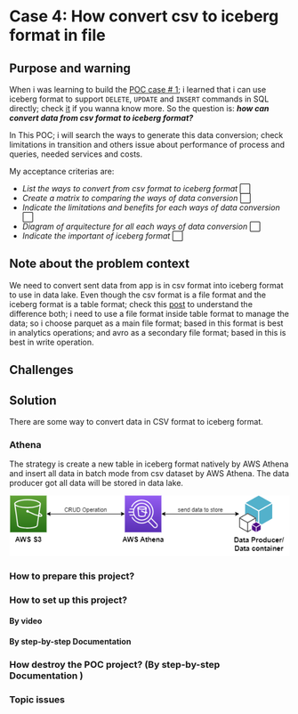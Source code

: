 # Case 4: How convert csv to iceberg format in file 

## Purpose and warning

When i was learning to build the [POC case # 1](https://github.com/CarlosChicata/data_world_portfolio/tree/master/Projects/POC/AWS_API_of_serving_layer_from_data_lake); i learned that i can use iceberg format to support `DELETE`, `UPDATE` and `INSERT` commands in SQL directly; check [it](https://docs.aws.amazon.com/athena/latest/ug/querying-iceberg-updating-iceberg-table-data.html) if you wanna know more.
So the question is: __*how can convert data from csv format to iceberg format?*__

In This POC; i will search the ways to generate this data conversion; check limitations in transition and others issue about performance of process and queries, needed services and costs.

My acceptance criterias are:

* _List the ways to convert from csv format to iceberg format_ :white_large_square:
* _Create a matrix to comparing the ways of data conversion_ :white_large_square:
* _Indicate the limitations and benefits for each ways of data conversion_ :white_large_square:
* _Diagram of arquitecture for all each ways of data conversion_ :white_large_square:
* _Indicate the important of iceberg format_ :white_large_square:

## Note about the problem context

We need to convert sent data from app is in csv format into iceberg format to use in data lake. Even though the csv format is a file format and the iceberg format is a table format; check this [post](https://shahrajesh2006.medium.com/data-lakes-understanding-file-format-and-table-formats-38d7999c0ec2 ) to understand the difference both; i need to use a file format inside table format to manage the data; so i choose parquet as a main file format; based in this format is best in analytics operations;  and avro as a secondary file format; based in this is best in write operation.

## Challenges

## Solution

There are some way to convert data in CSV format to iceberg format.

### Athena

The strategy is create a new table in iceberg format natively by AWS Athena and insert all data in batch mode from csv dataset by AWS Athena. The data producer got all data will be stored in data lake.

![Athena Architecture infra](https://github.com/CarlosChicata/data_world_portfolio/blob/master/Projects/POC/AWS_convert_csv_to_iceberg_format/images/athena_infra_poc_4.drawio.png)

### How to prepare this project?

### How to set up this project?

#### By video

#### By step-by-step Documentation 

### How destroy the POC project? (By step-by-step Documentation )

### Topic issues
